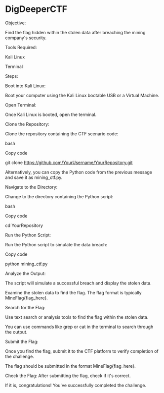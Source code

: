 # DigDeeperCTF
Objective:

Find the flag hidden within the stolen data after breaching the mining company's security.

Tools Required:

Kali Linux

Terminal

Steps:

Boot into Kali Linux:

Boot your computer using the Kali Linux bootable USB or a Virtual Machine. 

Open Terminal:

Once Kali Linux is booted, open the terminal.

Clone the Repository:

Clone the repository containing the CTF scenario code:

bash

Copy code

git clone https://github.com/YourUsername/YourRepository.git

Alternatively, you can copy the Python code from the previous message and save it as mining_ctf.py.

Navigate to the Directory:

Change to the directory containing the Python script:

bash

Copy code

cd YourRepository

Run the Python Script:

Run the Python script to simulate the data breach:

Copy code

python mining_ctf.py

Analyze the Output:

The script will simulate a successful breach and display the stolen data.

Examine the stolen data to find the flag. The flag format is typically MineFlag{flag_here}.

Search for the Flag:

Use text search or analysis tools to find the flag within the stolen data.

You can use commands like grep or cat in the terminal to search through the output.

Submit the Flag:

Once you find the flag, submit it to the CTF platform to verify completion of the challenge.

The flag should be submitted in the format MineFlag{flag_here}.

Check the Flag:
After submitting the flag, check if it's correct.

If it is, congratulations! You've successfully completed the challenge.
